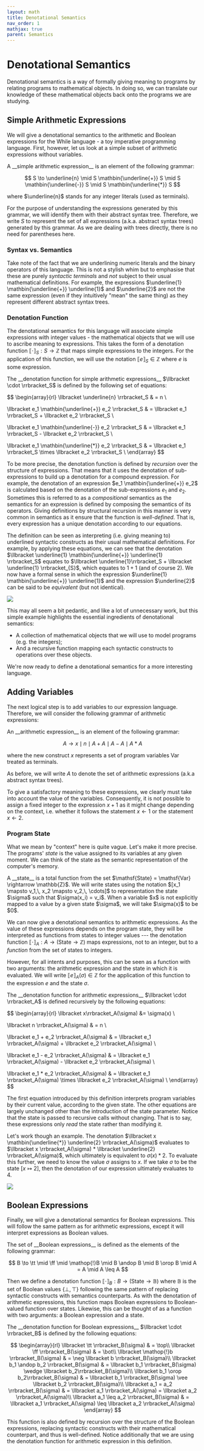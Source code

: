 ```yaml
---
layout: math
title: Denotational Semantics
nav_order: 1
mathjax: true
parent: Semantics
---
```


# Denotational Semantics

Denotational semantics is a way of formally giving meaning to programs by relating programs to mathematical objects.
In doing so, we can translate our knowledge of these mathematical objects back onto the programs we are studying.

## Simple Arithmetic Expressions

We will give a denotational semantics to the arithmetic and Boolean expressions for the While language - a toy imperative programming language.
First, however, let us look at a simple subset of arithmetic expressions without variables.

<div class="defn" markdown="1">
A __simple arithmetic expression__ is an element of the following grammar:

$$
  S \to \underline{n} \mid S \mathbin{\underline{+}} S \mid S \mathbin{\underline{-}} S \mid S \mathbin{\underline{*}} S
$$

where $\underline{n}$ stands for any integer literals (used as terminals).
</div>

For the purpose of understanding the expressions generated by this grammar, we will identify them with their abstract syntax tree.
Therefore, we write $S$ to represent the set of all expressions (a.k.a. abstract syntax trees) generated by this grammar.
As we are dealing with trees directly, there is no need for parentheses here.

### Syntax vs. Semantics

Take note of the fact that we are underlining numeric literals and the binary operators of this language.
This is not a stylish whim but to emphasise that these are purely _syntactic terminals_ and _not_ subject to their usual mathematical definitions.
For example, the expressions $\underline{1} \mathbin{\underline{+}} \underline{1}$ and $\underline{2}$ are not the same expression (even if they intuitively "mean" the same thing) as they represent different abstract syntax trees.

### Denotation Function

The denotational semantics for this language will associate simple expressions with integer values - the mathematical objects that we will use to ascribe meaning to expressions. 
This takes the form of a denotation function $\llbracket \cdot \rrbracket_S : S \rightarrow \mathbb{Z}$ that maps simple expressions to the integers.
For the application of this function, we will use the notation $\llbracket e \rrbracket_S \in \mathbb{Z}$ where $e$ is some expression.

<div class="defn" markdown="1">
The __denotation function for simple arithmetic expressions__ $\llbracket \cdot \rrbracket_S$  is defined by the following set of equations:

$$
\begin{array}{rl}
  \llbracket \underline{n} \rrbracket_S & = n \\

  \llbracket e_1 \mathbin{\underline{+}} e_2 \rrbracket_S & = \llbracket e_1 \rrbracket_S + \llbracket e_2 \rrbracket_S \\

  \llbracket e_1 \mathbin{\underline{-}} e_2 \rrbracket_S & = \llbracket e_1 \rrbracket_S - \llbracket e_2 \rrbracket_S \\

  \llbracket e_1 \mathbin{\underline{*}} e_2 \rrbracket_S & = \llbracket e_1 \rrbracket_S \times \llbracket e_2 \rrbracket_S \\
\end{array}
$$

</div>

To be more precise, the denotation function is defined by _recursion_ over the structure of expressions.
That means that it uses the denotation of sub-expressions to build up a denotation for a compound expression.
For example, the denotation of an expression $e_1 \mathbin{\underline{+}} e_2$ is calculated based on the denotation of the sub-expressions $e_1$ and $e_2$.
Sometimes this is referred to as a _compositional_ semantics as the semantics for an expression is defined by composing the semantics of its operators.
Giving definitions by structural recursion in this manner is very common in semantics as it ensure that the function is _well-defined_.
That is, every expression has a unique denotation according to our equations.

The definition can be seen as interpreting (i.e. giving meaning to) underlined syntactic constructs as their usual mathematical definitions.
For example, by applying these equations, we can see that the denotation $\llbracket \underline{1} \mathbin{\underline{+}} \underline{1} \rrbracket_S$ equates to $\llbracket \underline{1}\rrbracket_S + \llbracket \underline{1} \rrbracket_{S}$, which equates to $1 + 1$ (and of course $2$). 
We now have a formal sense in which the expression $\underline{1} \mathbin{\underline{+}} \underline{1}$ and the expression $\underline{2}$ can be said to be _equivalent_ (but not identical).

<img src="../assets/semantics/simple-denotation.png" style="max-width:300px"/>

This may all seem a bit pedantic, and like a lot of unnecessary work, but this simple example highlights the essential ingredients of denotational semantics:

* A collection of mathematical objects that we will use to model programs (e.g. the integers);
* And a recursive function mapping each syntactic constructs to operations over these objects. 

We're now ready to define a denotational semantics for a more interesting language.

## Adding Variables

The next logical step is to add variables to our expression language.
Therefore, we will consider the following grammar of arithmetic expressions:

<div class="defn" markdown="1">
An __arithmetic expression__ is an element of the following grammar:

$$
  A \to x \mid n \mid A + A \mid A - A \mid A * A
$$

where the new construct $x$ represents a set of program variables $\mathsf{Var}$ treated as terminals.
</div>

As before, we will write $A$ to denote the set of arithmetic expressions (a.k.a abstract syntax trees).

To give a satisfactory meaning to these expressions, we clearly must take into account the value of the variables.
Consequently, it is not possible to assign a fixed integer to the expression $x + 1$ as it might change depending on the context, i.e. whether it follows the statement $x \leftarrow 1$ or the statement $x \leftarrow 2$.

### Program State

What we mean by "context" here is quite vague.
Let's make it more precise.
The programs' _state_ is the value assigned to its variables at any given moment.
We can think of the state as the semantic representation of the computer's memory.

<div class="defn" markdown="1">
A __state__ is a total function from the set $\mathsf{State} = \mathsf{Var} \rightarrow \mathbb{Z}$.
We will write states using the notation $[x_1 \mapsto v_1,\, x_2 \mapsto v_2,\, \cdots]$ to representation the state $\sigma$ such that $\sigma(x_i) = v_i$.
When a variable $x$ is not explicitly mapped to a value by a given state $\sigma$, we will take $\sigma(x)$ to be $0$.
</div>

We can now give a denotational semantics to arithmetic expressions.
As the value of these expressions depends on the program state, they will be interpreted as functions from states to integer values --- the denotation function $\llbracket \cdot \rrbracket_A : A \rightarrow (\mathsf{State} \rightarrow \mathbb{Z})$ maps expressions, not to an integer, but to a _function_ from the set of states to integers.
<!-- In other words, expressions are interpreted as integer that depend on the state in which they are evaluated. -->
However, for all intents and purposes, this can be seen as a function with two arguments: the arithmetic expression and the state in which it is evaluated.
We will write $\llbracket e \rrbracket_A(\sigma) \in \mathbb{Z}$ for the application of this function to the expression $e$ and the state $\sigma$.

<div class="defn" markdown="1">
The __denotation function for arithmetic expressions__  $\llbracket \cdot \rrbracket_A$ is defined recursively by the following equations:

$$
\begin{array}{rl}
  \llbracket x\rrbracket_A(\sigma) &= \sigma(x) \\

  \llbracket n \rrbracket_A(\sigma) & = n \\

  \llbracket e_1 + e_2 \rrbracket_A(\sigma) & = \llbracket e_1 \rrbracket_A(\sigma) + \llbracket e_2 \rrbracket_A(\sigma) \\

  \llbracket e_1 - e_2 \rrbracket_A(\sigma) & = \llbracket e_1 \rrbracket_A(\sigma) - \llbracket e_2 \rrbracket_A(\sigma) \\

  \llbracket e_1 * e_2 \rrbracket_A(\sigma) & = \llbracket e_1 \rrbracket_A(\sigma) \times
  \llbracket e_2 \rrbracket_A(\sigma) \\
\end{array}
$$

</div>

The first equation introduced by this definition interprets program variables by their current value, according to the given state.
The other equations are largely unchanged other than the introduction of the state parameter.
Notice that the state is passed to recursive calls without changing.
That is to say, these expressions only _read_ the state rather than modifying it.

Let's work though an example.
The denotation $\llbracket x \mathbin{\underline{*}} \underline{2} \rrbracket_A(\sigma)$ evaluates to $\llbracket x \rrbracket_A(\sigma) * \llbracket \underline{2} \rrbracket_A(\sigma)$, which ultimately is equivalent to $\sigma(x) * 2$.
To evaluate this further, we need to know the value $\sigma$ assigns to $x$.
If we take $\sigma$ to be the state $[x \mapsto 2]$, then the denotation of our expression ultimately evaluates to $4$.

<img src="../assets/semantics/state-denotation.png" style="max-width:300px"/>

## Boolean Expressions

Finally, we will give a denotational semantics for Boolean expressions.
This will follow the same pattern as for arithmetic expressions, except it will interpret expressions as Boolean values.

<div class="defn" markdown="1">
The set of __Boolean expressions__ is defined as the elements of the following grammar:

$$
  B \to \tt \mid \ff \mid \mathop{!}B \mid B \andop B \mid B \orop B \mid A = A \mid A \leq A
$$

</div>

Then we define a denotation function $\llbracket \cdot \rrbracket_B : B \rightarrow (\mathsf{State} \rightarrow \mathbb{B})$ where $\mathbb{B}$ is the set of Boolean values $\left\lbrace \bot,\, \top \right\rbrace$ following the same pattern of replacing syntactic constructs with semantics counterparts.
As with the denotation of arithmetic expressions, this function maps Boolean expressions to Boolean-valued function over states.
Likewise, this can be thought of as a function with two arguments: a Boolean expression and a state.

<div class="defn" markdown="1">
The __denotation function for Boolean expressions__ $\llbracket \cdot \rrbracket_B$ is defined by the following equations:

$$
\begin{array}{rl}
  \llbracket \tt \rrbracket_B(\sigma) & = \top\\
  \llbracket \ff \rrbracket_B(\sigma) & = \bot\\
  \llbracket \mathop{!}b \rrbracket_B(\sigma) & = \neg \llbracket b \rrbracket_B(\sigma)\\
  \llbracket b_1 \andop b_2 \rrbracket_B(\sigma) & = \llbracket b_1 \rrbracket_B(\sigma) \wedge \llbracket b_2\rrbracket_B(\sigma)\\
  \llbracket b_1 \orop b_2\rrbracket_B(\sigma) & = \llbracket b_1 \rrbracket_B(\sigma) \vee \llbracket b_2 \rrbracket_B(\sigma)\\
  \llbracket a_1 = a_2 \rrbracket_B(\sigma) & = \llbracket a_1 \rrbracket_A(\sigma) = \llbracket a_2 \rrbracket_A(\sigma)\\
  \llbracket a_1 \leq a_2 \rrbracket_B(\sigma) & = \llbracket a_1 \rrbracket_A(\sigma) \leq \llbracket a_2 \rrbracket_A(\sigma)
\end{array}
$$

</div>

This function is also defined by recursion over the structure of the Boolean expressions, replacing syntactic constructs with their mathematical counterpart, and thus is well-defined.
Notice additionally that we are using the denotation function for arithmetic expression in this definition.